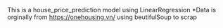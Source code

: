 This is a house_price_prediction model using LinearRegression
*Data is orginally from https://onehousing.vn/ using beutifulSoup to scrap
